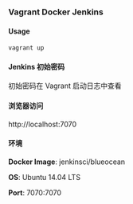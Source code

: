### Vagrant Docker Jenkins 

#### Usage
```
vagrant up
```
#### Jenkins 初始密码
初始密码在 Vagrant 启动日志中查看
#### 浏览器访问
http://localhost:7070

#### 环境
**Docker Image**: jenkinsci/blueocean

**OS**:  Ubuntu 14.04 LTS

**Port**: 7070:7070

